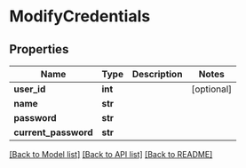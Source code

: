 # ModifyCredentials

## Properties
Name | Type | Description | Notes
------------ | ------------- | ------------- | -------------
**user_id** | **int** |  | [optional] 
**name** | **str** |  | 
**password** | **str** |  | 
**current_password** | **str** |  | 

[[Back to Model list]](../README.md#documentation-for-models) [[Back to API list]](../README.md#documentation-for-api-endpoints) [[Back to README]](../README.md)

